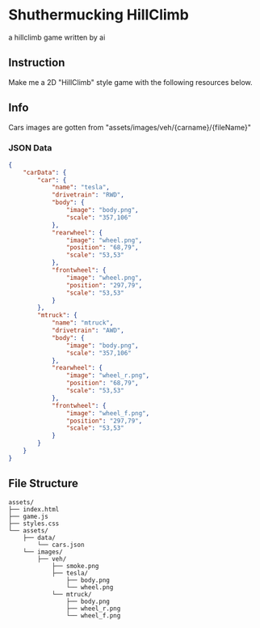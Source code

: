 # Shuthermucking HillClimb
a hillclimb game written by ai
## Instruction
Make me a 2D "HillClimb" style game with the following resources below.
## Info
Cars images are gotten from "assets/images/veh/{carname}/{fileName}"
### JSON Data
```json
{
    "carData": {
        "car": {
            "name": "tesla",
            "drivetrain": "RWD",
            "body": {
                "image": "body.png",
                "scale": "357,106"
            },
            "rearwheel": {
                "image": "wheel.png",
                "position": "68,79",
                "scale": "53,53"
            },
            "frontwheel": {
                "image": "wheel.png",
                "position": "297,79",
                "scale": "53,53"
            }
        },
        "mtruck": {
            "name": "mtruck",
            "drivetrain": "AWD",
            "body": {
                "image": "body.png",
                "scale": "357,106"
            },
            "rearwheel": {
                "image": "wheel_r.png",
                "position": "68,79",
                "scale": "53,53"
            },
            "frontwheel": {
                "image": "wheel_f.png",
                "position": "297,79",
                "scale": "53,53"
            }
        }
    }
}
```
## File Structure
```plaintext
assets/
├── index.html
├── game.js
├── styles.css
└── assets/
    ├── data/
        └── cars.json
    └── images/
        ├── veh/
            ├── smoke.png
            ├── tesla/
                ├── body.png
                └── wheel.png
            └── mtruck/
                ├── body.png
                ├── wheel_r.png
                └── wheel_f.png
```

